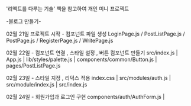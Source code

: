 '리액트를 다루는 기술' 책을 참고하여 개인 미니 프로젝트 

-블로그 만들기- 

02월 21일 프로젝트 시작 - 컴포넌트 파일 생성 
LoginPage.js / PostListPage.js / PostPage.js / RegisterPage.js / WritePage.js

02월 22일 - 컴포넌트 연결 , 스타일 설정 , 버튼 컴포넌트 만들기
src/index.js  | App.js | lib/styles/palette.js | components/common/Button.js | pages/PostListPage.js

02월 23일 - 스타일 지정 , 리덕스 적용
index.css | src/modules/auth.js | src/module/index.js | src/index.js 

02월 24일 - 회원가입과 로그인 구현 
components/auth/AuthForm.js | 
